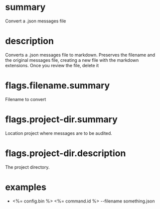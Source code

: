 # summary

Convert a .json messages file

# description

Converts a .json messages file to markdown. Preserves the filename and the original messages file, creating a new file with the markdown extensions. Once you review the file, delete it

# flags.filename.summary

Filename to convert

# flags.project-dir.summary

Location project where messages are to be audited.

# flags.project-dir.description

The project directory.

# examples

- <%= config.bin %> <%= command.id %> --filename something.json
